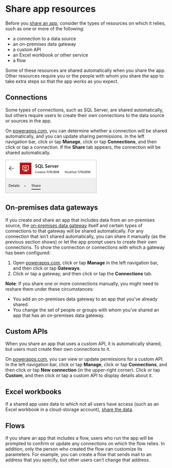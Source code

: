 <properties
    pageTitle="Share resources used in your app | Microsoft PowerApps"
    description="Understand how resources used in your app are shared, when an app is shared"
    services=""
    suite="powerapps"
    documentationCenter="na"
    authors="archnair"
    manager="erikre"
    editor=""
    tags=""/>
<tags
    ms.service="powerapps"
    ms.devlang="na"
    ms.topic="article"
    ms.tgt_pltfrm="na"
    ms.workload="na"
    ms.date="06/28/2016"
    ms.author="archanan"/>

# Share app resources #
Before you [share an app](./share-app.md), consider the types of resources on which it relies, such as one or more of the following:

- a connection to a data source
- an on-premises data gateway
- a custom API
- an Excel workbook or other service
- a flow

Some of these resources are shared automatically when you share the app. Other resources require you or the people with whom you share the app to take extra steps so that the app works as you expect.

## Connections ##
Some types of connections, such as SQL Server, are shared automatically, but others require users to create their own connections to the data source or sources in the app.

On [powerapps.com](https://web.powerapps.com), you can determine whether a connection will be shared automatically, and you can update sharing permissions. In the left navigation bar, click or tap **Manage**, click or tap **Connections**, and then click or tap a connection. If the **Share** tab appears, the connection will be shared automatically.

  ![Share tab in connection details page](./media/share-app-resources/shared-connections.png)

## On-premises data gateways ##
If you create and share an app that includes data from an on-premises source, the [on-premises data gateway](gateway-management.md) itself and certain types of connections to that gateway will be shared automatically. For any connection that isn’t shared automatically, you can share it manually (as the previous section shows) or let the app prompt users to create their own connections. To show the connection or connections with which a gateway has been configured:

1.	Open [powerapps.com](https://web.powerapps.com), click or tap **Manage** in the left navigation bar, and then click or tap **Gateways**.
1.	Click or tap a gateway, and then click or tap the **Connections** tab.

**Note**: If you share one or more connections manually, you might need to reshare them under these circumstances:
- You add an on-premises data gateway to an app that you’ve already shared.
- You change the set of people or groups with whom you’ve shared an app that has an on-premises data gateway.

## Custom APIs ##
When you share an app that uses a custom API, it is automatically shared, but users must create their own connections to it.

On [powerapps.com](https://web.powerapps.com), you can view or update permissions for a custom API. In the left navigation bar, click or tap **Manage**, click or tap **Connections**, and then click or tap **New connection** (in the upper-right corner). Click or tap **Custom**, and then click or tap a custom API to display details about it.

## Excel workbooks ##
If a shared app uses data to which not all users have access (such as an Excel workbook in a cloud-storage account), [share the data](share-app-data.md).

## Flows ##
If you share an app that includes a flow, users who run the app will be prompted to confirm or update any connections on which the flow relies. In addition, only the person who created the flow can customize its parameters. For example, you can create a flow that sends mail to an address that you specify, but other users can’t change that address.
